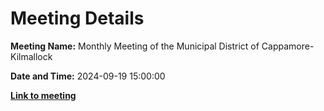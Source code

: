 # Meeting Details

**Meeting Name:** Monthly Meeting of the Municipal District of Cappamore-Kilmallock

**Date and Time:** 2024-09-19 15:00:00

**<a href="https://www.limerick.ie/council/whats-on/monthly-meeting-of-the-municipal-district-of-cappamore-kilmallock-16" target="_blank">Link to meeting</a>**
